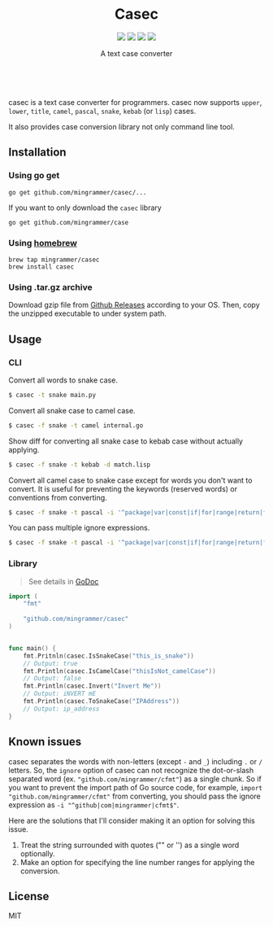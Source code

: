 <br><br>

<h1 align="center">Casec</h1>

<p align="center">
  <a href="/LICENSE"><img src="https://img.shields.io/badge/license-MIT-blue.svg"/></a>
  <a href="https://godoc.org/github.com/mingrammer/casec"><img src="https://godoc.org/github.com/mingrammer/casec?status.svg"/></a>
  <a href="https://goreportcard.com/report/github.com/mingrammer/casec"><img src="https://goreportcard.com/badge/github.com/mingrammer/casec"/></a>
  <a href="https://travis-ci.org/mingrammer/casec"><img src="https://travis-ci.org/mingrammer/casec.svg?branch=master"/></a>
</p>


<p align="center">
A text case converter
</p>
<br><br><br>

casec is a text case converter for programmers. casec now supports  `upper`, `lower`, `title`, `camel`, `pascal`, `snake`, `kebab` (or `lisp`) cases.

It also provides case conversion library not only command line tool.

## Installation

### Using go get

```
go get github.com/mingrammer/casec/...
```

If you want to only download the `casec` library

```
go get github.com/mingrammer/case
```

### Using [homebrew](https://brew.sh)

```
brew tap mingrammer/casec
brew install casec
```

### Using .tar.gz archive

Download gzip file from [Github Releases](https://github.com/mingrammer/casec/releases/latest) according to your OS. Then, copy the unzipped executable to under system path.

## Usage

### CLI

Convert all words to snake case.

```bash
$ casec -t snake main.py
```

Convert all snake case to camel case.

```bash
$ casec -f snake -t camel internal.go
```

Show diff for converting all snake case to kebab case without actually applying.

```bash
$ casec -f snake -t kebab -d match.lisp
```

Convert all camel case to snake case except for words you don't want to convert. It is useful for preventing the keywords (reserved words) or conventions from converting.

```bash
$ casec -f snake -t pascal -i '^package|var|const|if|for|range|return|func|go$' redis.go
```

You can pass multiple ignore expressions.

```bash
$ casec -f snake -t pascal -i '^package|var|const|if|for|range|return|func|go$' -i '^github|com$' redis.go
```

### Library

> See details in [GoDoc](https://godoc.org/github.com/mingrammer/casec)

```go
import (
    "fmt"
    
    "github.com/mingrammer/casec"
)


func main() {
    fmt.Pritnln(casec.IsSnakeCase("this_is_snake"))
    // Output: true
    fmt.Println(casec.IsCamelCase("thisIsNot_camelCase"))
    // Output: false
    fmt.Println(casec.Invert("Invert Me"))
    // Output: iNVERT mE
    fmt.Println(casec.ToSnakeCase("IPAddress"))
    // Output: ip_address
}
```

## Known issues

casec separates the words with non-letters (except `-` and `_`) including `.` or `/` letters. So, the `ignore` option of casec can not recognize the dot-or-slash separated word (ex. `"github.com/mingrammer/cfmt"`) as a single chunk. So if you want to prevent the import path of Go source code, for example, `import "github.com/mingrammer/cfmt"` from converting,  you should pass the ignore expression as `-i "^github|com|mingrammer|cfmt$"`.

Here are the solutions that I'll consider making it an option for solving this issue.

1. Treat the string surrounded with quotes ("" or '') as a single word optionally.
2. Make an option for specifying the line number ranges for applying the conversion.

## License

MIT

